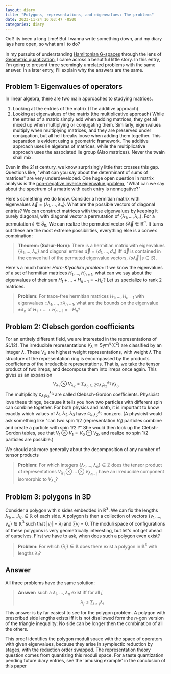 ```yaml
---
layout: diary
title: "Polygons, representations, and eigenvalues: The problems"
date: 2023-11-24 16:03:47 -0500
categories: diary
---
```

Oof! its been a long time! But I wanna write something down, and my diary lays here open, so what am I to do?

In my pursuits of understanding [Hamiltonian G-spaces](/talk/G-spaces) through the lens of [Geometric quantization](/talk/Quantization), I came across a beautiful little story. In this entry, I'm going to present three seemingly unrelated problems with the same answer. In a later entry, I'll explain why the answers are the same.

## Problem 1: Eigenvalues of operators

In linear algebra, there are two main approaches to studying matrices. 
1. Looking at the entries of the matrix (The additive approach)
2. Looking at eigenvalues of the matrix (the multiplicative approach)
While the entries of a matrix simply add when adding matrices, they get all mixed up when multiplying or conjugating them. Similarly, eigenvalues multiply when multiplying matrices, and they are preserved under conjugation, but all hell breaks loose when adding them together.  This separation is evident using a geometric framework. The additive approach uses lie algebras of matrices, while the multiplicative approach uses the associated lie group (Also matrices). Never the twain shall mix. 

Even in the 21st century, we know surprisingly little that crosses this gap. Questions like, "what can you say about the determinant of sums of matrices" are very underdeveloped. One huge open question in matrix analysis is the [non-negative inverse eigenvalue problem](https://link.springer.com/chapter/10.1007/978-3-319-72449-2_10), "What can we say about the spectrum of a matrix with each entry is nonnegative?"

Here's something we do know. Consider a hermitian matrix with eigenvalues $\vec\lambda  = \{\lambda_1,\dots,\lambda_n\}$. What are the possible vectors of diagonal entries? We can construct matrices with these eigenvalues by keeping it purely diagonal, with diagonal vector a permutation of  $\{\lambda_1,\dots,\lambda_n\}$. For a permutation $s  \in S_n$, We can realize the permuted vector $s \vec{\lambda} \in \mathbb{R}^n$. It turns out these are the most extreme possibilities, everything else is a convex combination:
> **Theorem: (Schur-Horn):** There is a hermitian matrix with eigenvalues $\{\lambda_1,\dots,\lambda_n\}$ and diagonal entries $\vec d = (d_1,\dots,d_n)$ iff $\vec{d}$ is contained in the convex hull of the permuted eigenvalue vectors, $\{s \vec \lambda\ | s \in S\}$. 

Here's a much harder *Horn-Klyachko problem*: If we know the eigenvalues of a set of hermitian matrices $H_1,\dots,H_{n-1}$,  what can we say about the eigenvalues of their sum $H_1+\dots + H_{n-1} = -H_n$? Let us specialize to rank 2 matrices. 

> **Problem:** For trace-free hermitian matrices $H_1,\dots,H_{n-1}$ with eigenvalues $\pm \lambda_1, \dots, \pm \lambda_{n-1}$, what are the bounds on the eigenvalue $\pm \lambda_n$ of $H_1+\dots + H_{n-1} = -H_n$?

## Problem 2: Clebsch gordon coefficients 

For an entirely different field, we are interested in the representations of $SU(2)$. The irreducible representations $V_\lambda \cong \text{Sym}^{\lambda}(\mathbb{C}^2)$ are classified by an integer $\lambda$. These $V_\lambda$ are highest weight representations, with weight $\lambda$ The structure of the representation ring is encompassed by the products coefficients of the irreducible representations. That is, we take the tensor product of two irreps, and decompose them into irreps once again. This gives us an expansion
$$V_{\lambda_1} \otimes V_{\lambda_2} = \sum_{\lambda_3 \in \mathbb{Z}} c^{\lambda_3}_{\lambda_1 \lambda_2}  V_{\lambda_3}$$
The multiplicity $c^{\lambda_3}_{\lambda_1 \lambda_2}$ are called Clebsch-Gordon coefficients. Physicist love these things, because it tells you how two particles with different spin can combine together. For both physics and math, it is important to know exactly which values of $\lambda_1,\lambda_2,\lambda_3$ have $c^{\lambda_3}_{\lambda_1 \lambda_2}$ nonzero. (A physicist would ask something like "can two spin $1/2$ (representation $V_1$) particles combine and create a particle with spin $1/2$ ?" She would then look up the Clebsh-Gordon tables, see that $V_1 \otimes V_1 = V_0 \oplus V_2$, and realize no spin $1/2$ particles are possible.)

We should ask more generally about the decomposition of any number of tensor products

> **Problem:** For which integers $\{\lambda_{1}, \dots, \lambda_{n}\} \in \mathbb{Z}$ does the tensor product of representations $V_{\lambda_1} \otimes \dots \otimes V_{\lambda_{n-1}}$ have an irreducible component isomorphic to $V_{\lambda_{n}}$?

## Problem 3: polygons in 3D

Consider a polygon with $n$ sides embedded in $\mathbb{R}^3$. We can fix the lengths $\lambda_1,\dots,\lambda_n \in \mathbb{R}$ of each side. A polygon is then a collection of vectors $\{v_1,\dots,v_n\} \in \mathbb{R}^3$ such that $|v_i| = \lambda_i$ and $\sum v_i = 0$. The moduli space of configurations of these polygons is very geometrically interesting, but let's not get ahead of ourselves. First we have to ask, when does such a polygon even exist?

> **Problem:** For which $\{\lambda_i\} \in \mathbb{R}$ does there exist a polygon in $\mathbb{R}^3$ with lengths $\lambda_i$?

## Answer
All three problems have the same solution:
> **Answer:** such a $\lambda_1, \dots, \lambda_n$ exist iff  for all $j$, $$\lambda_j \leq \sum_{i \neq j} \lambda_i$$

This answer is by far easiest to see for the polygon problem. A polygon with prescribed side lengths exists iff it is not disallowed form the $n$-gon version of the triangle inequality: No side can be longer then the combination of all the others. 

This proof identifies the polygon moduli space with the space of operators with given eigenvalues, because they arise in symplectic reduction by stages, with the reduction order swapped. The representation theory question comes from quantizing this moduli space. For a taste quantization pending future diary entries, see the 'amusing example' in the conclusion of [this paper](https://arxiv.org/pdf/math/9911088.pdf)